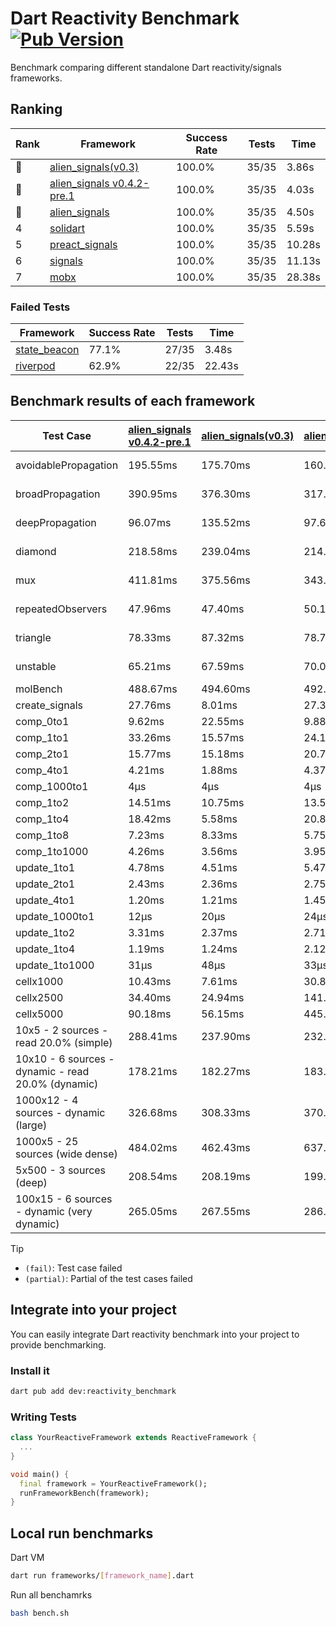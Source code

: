 # Dart Reactivity Benchmark [![Pub Version](https://img.shields.io/pub/v/reactivity_benchmark)](https://pub.dev/packages/reactivity_benchmark)

Benchmark comparing different standalone Dart reactivity/signals frameworks.

## Ranking

<!-- ranking start -->
| Rank | Framework | Success Rate | Tests | Time |
|------|-----------|--------------|-------|------|
| 🥇 | [alien_signals(v0.3)](https://github.com/medz/alien-signals-dart) | 100.0% | 35/35 | 3.86s |
| 🥈 | [alien_signals v0.4.2-pre.1](https://github.com/medz/alien-signals-dart) | 100.0% | 35/35 | 4.03s |
| 🥉 | [alien_signals](https://github.com/medz/alien-signals-dart) | 100.0% | 35/35 | 4.50s |
| 4 | [solidart](https://github.com/nank1ro/solidart) | 100.0% | 35/35 | 5.59s |
| 5 | [preact_signals](https://pub.dev/packages/preact_signals) | 100.0% | 35/35 | 10.28s |
| 6 | [signals](https://github.com/rodydavis/signals.dart) | 100.0% | 35/35 | 11.13s |
| 7 | [mobx](https://github.com/mobxjs/mobx.dart) | 100.0% | 35/35 | 28.38s |

<!-- ranking end -->

### **Failed Tests**

<!-- fail start -->
| Framework | Success Rate | Tests | Time |
|-----------|--------------|-------|------|
| [state_beacon](https://github.com/jinyus/dart_beacon) | 77.1% | 27/35 | 3.48s |
| [riverpod](https://github.com/rrousselGit/riverpod) | 62.9% | 22/35 | 22.43s |

<!-- fail end -->

## Benchmark results of each framework

<!-- test-case start -->
| Test Case | [alien_signals v0.4.2-pre.1](https://github.com/medz/alien-signals-dart) | [alien_signals(v0.3)](https://github.com/medz/alien-signals-dart) | [alien_signals](https://github.com/medz/alien-signals-dart) | [mobx](https://github.com/mobxjs/mobx.dart) | [preact_signals](https://pub.dev/packages/preact_signals) | [riverpod](https://github.com/rrousselGit/riverpod) | [signals](https://github.com/rodydavis/signals.dart) | [solidart](https://github.com/nank1ro/solidart) | [state_beacon](https://github.com/jinyus/dart_beacon) |
|---|---|---|---|---|---|---|---|---|---|
| avoidablePropagation | 195.55ms | 175.70ms | 160.68ms | 2.39s | 200.34ms | 1.38s | 205.40ms | 294.82ms | 181.74ms (fail) |
| broadPropagation | 390.95ms | 376.30ms | 317.55ms | 4.46s | 447.42ms | 81.67ms (fail) | 451.61ms | 517.36ms | 5.77ms (fail) |
| deepPropagation | 96.07ms | 135.52ms | 97.60ms | 1.57s | 177.15ms | 1.93s (fail) | 167.94ms | 176.83ms | 141.95ms (fail) |
| diamond | 218.58ms | 239.04ms | 214.90ms | 2.49s | 279.50ms | 2.60s (fail) | 279.06ms | 354.27ms | 188.00ms (fail) |
| mux | 411.81ms | 375.56ms | 343.55ms | 1.88s | 403.91ms | 572.23ms (fail) | 410.22ms | 446.48ms | 195.46ms (fail) |
| repeatedObservers | 47.96ms | 47.40ms | 50.18ms | 237.64ms | 39.94ms | 386.88ms (fail) | 44.71ms | 87.81ms | 52.71ms (fail) |
| triangle | 78.33ms | 87.32ms | 78.71ms | 786.53ms | 97.67ms | 870.61ms (fail) | 100.62ms | 115.47ms | 76.11ms (fail) |
| unstable | 65.21ms | 67.59ms | 70.01ms | 357.86ms | 70.15ms | 611.49ms (fail) | 79.43ms | 102.69ms | 338.20ms (fail) |
| molBench | 488.67ms | 494.60ms | 492.06ms | 580.06ms | 489.05ms | 11.77ms | 485.83ms | 499.23ms | 1.03ms |
| create_signals | 27.76ms | 8.01ms | 27.34ms | 94.41ms | 5.30ms | 24.57ms | 26.74ms | 53.30ms | 60.68ms |
| comp_0to1 | 9.62ms | 22.55ms | 9.88ms | 38.39ms | 22.77ms | 15.55ms | 11.50ms | 32.29ms | 53.96ms |
| comp_1to1 | 33.26ms | 15.57ms | 24.17ms | 32.81ms | 15.21ms | 26.42ms | 28.08ms | 43.67ms | 55.66ms |
| comp_2to1 | 15.77ms | 15.18ms | 20.73ms | 26.66ms | 18.13ms | 27.12ms | 10.66ms | 25.49ms | 37.30ms |
| comp_4to1 | 4.21ms | 1.88ms | 4.37ms | 20.32ms | 14.40ms | 2.12ms | 2.06ms | 26.75ms | 16.70ms |
| comp_1000to1 | 4μs | 4μs | 4μs | 22μs | 4μs | 3μs | 8μs | 24μs | 42μs |
| comp_1to2 | 14.51ms | 10.75ms | 13.58ms | 40.12ms | 14.53ms | 15.60ms | 23.21ms | 33.77ms | 44.98ms |
| comp_1to4 | 18.42ms | 5.58ms | 20.82ms | 25.61ms | 22.52ms | 28.49ms | 7.64ms | 29.46ms | 43.66ms |
| comp_1to8 | 7.23ms | 8.33ms | 5.75ms | 23.35ms | 15.32ms | 7.62ms | 6.59ms | 23.35ms | 42.65ms |
| comp_1to1000 | 4.26ms | 3.56ms | 3.95ms | 16.29ms | 5.78ms | 4.55ms | 4.25ms | 16.05ms | 38.23ms |
| update_1to1 | 4.78ms | 4.51ms | 5.47ms | 25.68ms | 8.64ms | 85.36ms | 8.92ms | 15.64ms | 5.96ms |
| update_2to1 | 2.43ms | 2.36ms | 2.75ms | 13.15ms | 4.26ms | 43.56ms | 4.47ms | 7.68ms | 2.98ms |
| update_4to1 | 1.20ms | 1.21ms | 1.45ms | 7.14ms | 2.18ms | 20.74ms | 2.22ms | 3.85ms | 1.53ms |
| update_1000to1 | 12μs | 20μs | 24μs | 69μs | 21μs | 196μs | 22μs | 37μs | 15μs |
| update_1to2 | 3.31ms | 2.37ms | 2.71ms | 11.35ms | 4.63ms | 43.18ms | 4.47ms | 7.68ms | 3.02ms |
| update_1to4 | 1.19ms | 1.24ms | 2.12ms | 6.08ms | 2.19ms | 20.95ms | 2.25ms | 3.84ms | 1.57ms |
| update_1to1000 | 31μs | 48μs | 33μs | 174μs | 2.20ms | 102μs | 45μs | 168μs | 374μs |
| cellx1000 | 10.43ms | 7.61ms | 30.83ms | 95.39ms | 11.46ms | N/A | 10.39ms | 12.69ms | 6.64ms |
| cellx2500 | 34.40ms | 24.94ms | 141.38ms | 313.51ms | 43.11ms | N/A | 37.63ms | 41.99ms | 31.71ms |
| cellx5000 | 90.18ms | 56.15ms | 445.15ms | 675.58ms | 116.30ms | N/A | 89.16ms | 116.03ms | 82.49ms |
| 10x5 - 2 sources - read 20.0% (simple) | 288.41ms | 237.90ms | 232.21ms | 2.02s | 439.58ms | 2.14s | 517.10ms | 354.22ms | 236.49ms |
| 10x10 - 6 sources - dynamic - read 20.0% (dynamic) | 178.21ms | 182.27ms | 183.47ms | 1.62s | 269.33ms | 1.48s (partial) | 278.87ms | 245.31ms | 200.78ms |
| 1000x12 - 4 sources - dynamic (large) | 326.68ms | 308.33ms | 370.06ms | 1.98s | 3.64s | 2.48s (partial) | 3.68s | 479.69ms | 358.59ms |
| 1000x5 - 25 sources (wide dense) | 484.02ms | 462.43ms | 637.68ms | 3.54s | 2.72s | 4.33s | 3.44s | 749.04ms | 506.30ms |
| 5x500 - 3 sources (deep) | 208.54ms | 208.19ms | 199.74ms | 1.24s | 231.32ms | 1.41s | 231.34ms | 275.99ms | 204.76ms |
| 100x15 - 6 sources - dynamic (very dynamic) | 265.05ms | 267.55ms | 286.91ms | 1.77s | 448.69ms | 1.77s (partial) | 478.76ms | 394.00ms | 263.58ms |

<!-- test-case end -->

> [!TIP]
> - `(fail)`: Test case failed
> - `(partial)`: Partial of the test cases failed

## Integrate into your project

You can easily integrate Dart reactivity benchmark into your project to provide benchmarking.

### Install it

```bash
dart pub add dev:reactivity_benchmark
```

### Writing Tests

```dart
class YourReactiveFramework extends ReactiveFramework {
  ...
}

void main() {
  final framework = YourReactiveFramework();
  runFrameworkBench(framework);
}
```

## Local run benchmarks

Dart VM
```bash
dart run frameworks/[framework_name].dart
```

Run all benchamrks
```bash
bash bench.sh
```

